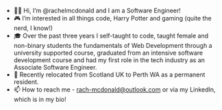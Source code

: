 - 👋🏻 Hi, I’m @rachelmcdonald and I am a Software Engineer!
- 🎮 I’m interested in all things code, Harry Potter and gaming (quite the nerd, I know!)
- 🎓 Over the past three years I self-taught to code, taught female and non-binary students the fundamentals of Web Development through a university supported course, graduated from an intensive software development course and had my first role in the tech industry as an Associate Software Engineer.
- 📍 Recently relocated from Scotland UK to Perth WA as a permanent resident.
- 📫 How to reach me - rach-mcdonald@outlook.com or via my LinkedIn, which is in my bio!
